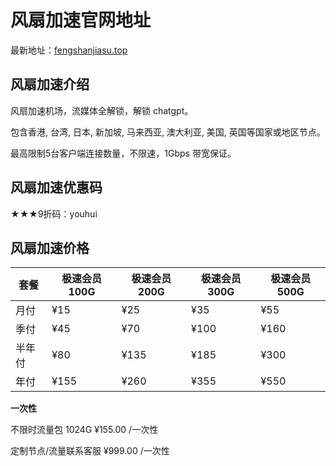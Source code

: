 # 风扇加速官网地址

最新地址：[fengshanjiasu.top](https://url.gogogomiao.one/QYTN)

## 风扇加速介绍

风扇加速机场，流媒体全解锁，解锁 chatgpt。

包含香港, 台湾, 日本, 新加坡, 马来西亚, 澳大利亚, 美国, 英国等国家或地区节点。

最高限制5台客户端连接数量，不限速，1Gbps 带宽保证。

## 风扇加速优惠码

★★★9折码：youhui

## 风扇加速价格

|套餐|极速会员100G|极速会员200G|极速会员300G|极速会员500G|
|----|----|----|----|----|
|月付|¥15|¥25|¥35|¥55|
|季付|¥45|¥70|¥100|¥160|
|半年付|¥80|¥135|¥185|¥300|
|年付|¥155|¥260|¥355|¥550|

**一次性**

不限时流量包 1024G ¥155.00 /一次性

定制节点/流量联系客服 ¥999.00 /一次性
